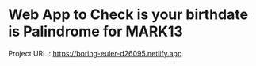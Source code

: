 # Web App to Check is your birthdate is Palindrome for MARK13

Project URL : https://boring-euler-d26095.netlify.app
